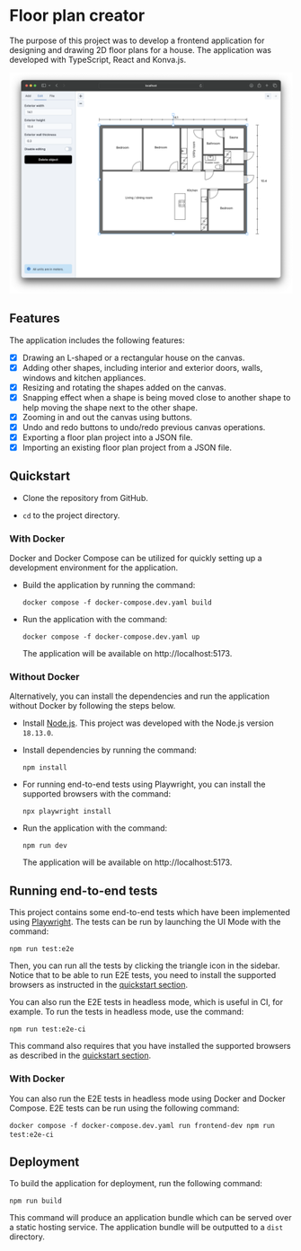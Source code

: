 # Floor plan creator

The purpose of this project was to develop a frontend application for designing and drawing 2D floor plans for a house. The application was developed with TypeScript, React and Konva.js.

![Screenshot of the application](./images/screenshot.png)

## Features

The application includes the following features:

- [x] Drawing an L-shaped or a rectangular house on the canvas.
- [x] Adding other shapes, including interior and exterior doors, walls, windows and kitchen appliances.
- [x] Resizing and rotating the shapes added on the canvas.
- [x] Snapping effect when a shape is being moved close to another shape to help moving the shape next to the other shape.
- [x] Zooming in and out the canvas using buttons.
- [x] Undo and redo buttons to undo/redo previous canvas operations.
- [x] Exporting a floor plan project into a JSON file.
- [x] Importing an existing floor plan project from a JSON file.

## Quickstart

- Clone the repository from GitHub.

- `cd` to the project directory.

### With Docker

Docker and Docker Compose can be utilized for quickly setting up a development environment for the application.

- Build the application by running the command:
    ```
    docker compose -f docker-compose.dev.yaml build
    ```

- Run the application with the command:
    ```
    docker compose -f docker-compose.dev.yaml up
    ```
    The application will be available on http://localhost:5173.

### Without Docker

Alternatively, you can install the dependencies and run the application without Docker by following the steps below.

- Install [Node.js](https://nodejs.org/en/download). This project was developed with the Node.js version `18.13.0`.

- Install dependencies by running the command:
    ```
    npm install
    ```

- For running end-to-end tests using Playwright, you can install the supported browsers with the command:
    ```
    npx playwright install
    ```

- Run the application with the command:
    ```
    npm run dev
    ```
    The application will be available on http://localhost:5173.

## Running end-to-end tests

This project contains some end-to-end tests which have been implemented using [Playwright](https://playwright.dev/). The tests can be run by launching the UI Mode with the command:
```
npm run test:e2e
```
Then, you can run all the tests by clicking the triangle icon in the sidebar. Notice that to be able to run E2E tests, you need to install the supported browsers as instructed in the [quickstart section](#quickstart).

You can also run the E2E tests in headless mode, which is useful in CI, for example. To run the tests in headless mode, use the command:
```
npm run test:e2e-ci
```
This command also requires that you have installed the supported browsers as described in the [quickstart section](#quickstart).

### With Docker

You can also run the E2E tests in headless mode using Docker and Docker Compose. E2E tests can be run using the following command:

```
docker compose -f docker-compose.dev.yaml run frontend-dev npm run test:e2e-ci
```

## Deployment

To build the application for deployment, run the following command:
```
npm run build
```
This command will produce an application bundle which can be served over a static hosting service. The application bundle will be outputted to a `dist` directory.
